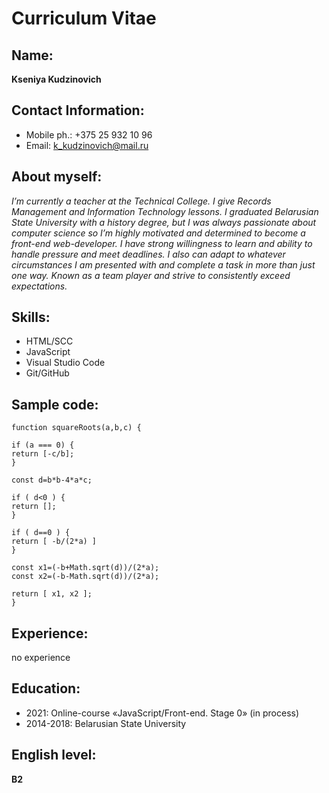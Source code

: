 # Curriculum Vitae
## Name:
__Kseniya Kudzinovich__
## Contact Information:
* Mobile ph.: +375 25 932 10 96
* Email: k_kudzinovich@mail.ru
## About myself:
*I’m currently a teacher at the Technical College. I give Records Management and Information Technology lessons. I graduated Belarusian State University with a history degree, but I was always passionate about computer science so I’m highly motivated and determined to become a front-end web-developer. I have strong willingness to learn and ability to handle pressure and meet deadlines. I also can adapt to whatever circumstances I am presented with and complete a task in more than just one way. Known as a team player and strive to consistently exceed expectations.*
## Skills:
* HTML/SCC
* JavaScript
* Visual Studio Code
* Git/GitHub
## Sample code:
```
function squareRoots(a,b,c) {

if (a === 0) {
return [-c/b];
}

const d=b*b-4*a*c;

if ( d<0 ) {
return [];
}

if ( d==0 ) {
return [ -b/(2*a) ]
}

const x1=(-b+Math.sqrt(d))/(2*a);
const x2=(-b-Math.sqrt(d))/(2*a);

return [ x1, x2 ];
}
```
## Experience:
no experience
## Education:
* 2021: Online-course «JavaScript/Front-end. Stage 0» (in process)
* 2014-2018: Belarusian State University
## English level:
__B2__